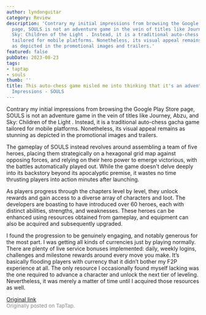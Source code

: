 ```yaml
---
author: lyndonguitar
category: Review
description: 'Contrary my initial impressions from browsing the Google Play Store
  page, SOULS is not an adventure game in the vein of titles like Journey, Abzu, and
  Sky: Children of the Light . Instead, it is a traditional auto-chess gacha game
  tailored for mobile platforms. Nonetheless, its visual appeal remains as stunning
  as depicted in the promotional images and trailers.'
featured: false
pubDate: 2023-08-23
tags:
- taptap
- souls
thumb: ''
title: This auto-chess game misled me into thinking that it's an adventure game |
  Impressions - SOULS
---
```


Contrary my initial impressions from browsing the Google Play Store page, SOULS is not an adventure game in the vein of titles like Journey, Abzu, and Sky: Children of the Light . Instead, it is a traditional auto-chess gacha game tailored for mobile platforms. Nonetheless, its visual appeal remains as stunning as depicted in the promotional images and trailers.

The gameplay of SOULS instead revolves around assembling a team of five heroes, placing them strategically on a hexagonal grid map against opposing forces, and relying on their hero power to emerge victorious, with the battles automatically played out. While the game doesn't delve deeply into its backstory beyond its apocalyptic premise, it wastes no time thrusting players into action minutes after launching.

As players progress through the chapters level by level, they unlock rewards and gain access to a diverse array of characters and loot. The developers are boasting to have introduced over 60 heroes, each with distinct abilities, strengths, and weaknesses. These heroes can be enhanced using resources obtained from gameplay, and equipment can also be acquired and subsequently upgraded.

I found the progression to be genuinely engaging, and notably generous for the most part. I was getting all kinds of currencies just by playing normally. There are plenty of live service bonuses implemented: daily, weekly logins, challenges and milestone rewards around every move you make. It’s basically flooding players with currency that it didn’t bother my F2P experience at all. The only resource I occasionally found myself lacking was the one required to advance a character and unlock the next tier of leveling. Nevertheless, it was merely a matter of time until I acquired those resources as well.

[Original link](https://www.taptap.io/post/6186579)<br><span style="font-size: 0.95em; color: #888;">Originally posted on TapTap.</span>